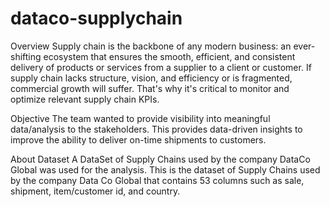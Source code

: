 # dataco-supplychain

Overview
Supply chain is the backbone of any modern business: an ever-shifting ecosystem that ensures the smooth, efficient, and consistent delivery of products or services from a supplier
to a client or customer. If supply chain lacks structure, vision, and efficiency or is fragmented, commercial growth will suffer. That's why it's critical to monitor and
optimize relevant supply chain KPIs.

Objective
The team wanted to provide visibility into meaningful data/analysis to the stakeholders. This provides data-driven insights to improve the ability to deliver on-time shipments to
customers.

About Dataset
A DataSet of Supply Chains used by the company DataCo Global was used for the analysis. This is the dataset of Supply Chains used by the company Data Co Global that contains
53 columns such as sale, shipment, item/customer id, and country.


